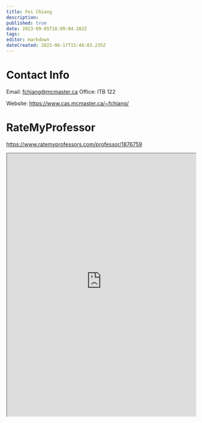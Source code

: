 ```yaml
---
title: Fei Chiang
description: 
published: true
date: 2023-09-05T18:09:04.202Z
tags: 
editor: markdown
dateCreated: 2023-06-17T15:48:03.235Z
---
```


# Contact Info
Email: fchiang@mcmaster.ca
Office: ITB 122

Website: https://www.cas.mcmaster.ca/~fchiang/

# RateMyProfessor
https://www.ratemyprofessors.com/professor/1876759
<iframe src="https://www.ratemyprofessors.com/professor/1876759" title="RateMyProfessors" width=100% height=700px />